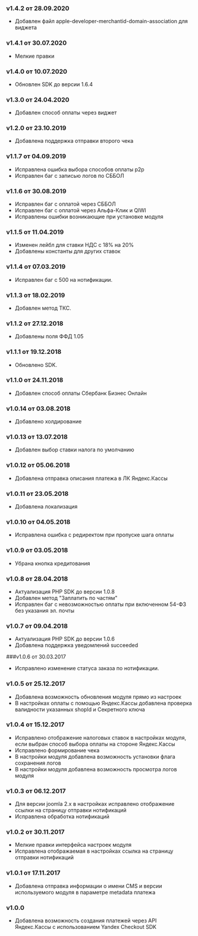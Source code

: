### v1.4.2 от 28.09.2020
* Добавлен файл apple-developer-merchantid-domain-association для виджета

### v1.4.1 от 30.07.2020
* Мелкие правки

### v1.4.0 от 10.07.2020
* Обновлен SDK до версии 1.6.4

### v1.3.0 от 24.04.2020
* Добавлен способ оплаты через виджет

### v1.2.0 от 23.10.2019
* Добавлена поддержка отправки второго чека

### v1.1.7 от 04.09.2019
* Исправлена ошибка выбора способов оплаты p2p
* Исправлен баг с записью логов по СББОЛ

### v1.1.6 от 30.08.2019
* Исправлен баг с оплатой через СББОЛ
* Исправлен баг с оплатой через  Альфа-Клик и QIWI
* Исправлены ошибки возникающие при установке модуля

### v1.1.5 от 11.04.2019
* Изменен лейбл для ставки НДС с 18% на 20%
* Добавлены константы для других ставок

### v1.1.4 от 07.03.2019
* Исправлен баг с 500 на нотификации.

### v1.1.3 от 18.02.2019
* Добавлен метод ТКС.

### v1.1.2 от 27.12.2018
* Добавлены поля ФФД 1.05

### v1.1.1 от 19.12.2018
* Обновлено SDK.

### v1.1.0 от 24.11.2018
* Добавлен способ оплаты Сбербанк Бизнес Онлайн

### v1.0.14 от 03.08.2018
* Добавлено холдирование

### v1.0.13 от 13.07.2018
* Добавлен выбор ставки налога по умолчанию

### v1.0.12 от 05.06.2018
* Добавлена отправка описания платежа в ЛК Яндекс.Кассы

### v1.0.11 от 23.05.2018
* Добавлена локализация

### v1.0.10 от 04.05.2018
* Исправлена ошибка с редиректом при пропуске шага оплаты

### v1.0.9 от 03.05.2018
* Убрана кнопка кредитования

### v1.0.8 от 28.04.2018
* Актуализация PHP SDK до версии 1.0.8
* Добавлен метод "Заплатить по частям"
* Исправлен баг с невозможностью оплаты при включенном 54-ФЗ без указания эл. почты 

### v1.0.7 от 09.04.2018
* Актуализация PHP SDK до версии 1.0.6
* Добавлена поддержка уведомлений succeeded

###v1.0.6 от 30.03.2017
* Исправлено изменение статуса заказа по нотификации.

### v1.0.5 от 25.12.2017
* Добавлена возможность обновления модуля прямо из настроек
* В настройках оплаты с помощью Яндекс.Кассы добавлена проверка валидности указанных shopId и Секретного ключа

### v1.0.4 от 15.12.2017
* Исправлено отображение налоговых ставок в настройках модуля, если выбран способ выбора оплаты на стороне Яндекс.Кассы
* Исправлено формирование чека
* В настройки модуля добавлена возможность установки флага сохранения логов
* В настройки модуля добавлена возможность просмотра логов модуля

### v1.0.3 от 06.12.2017
* Для версии joomla 2.x в настройках исправлено отображение ссылки на страницу отправки нотификаций
* Исправлена обработка нотификаций

### v1.0.2 от 30.11.2017
* Мелкие правки интерфейса настроек модуля
* Исправлена отображаемая в настройках ссылка на страницу отправки нотификаций

### v1.0.1 от 17.11.2017
* Добавлена отправка информации о имени CMS и версии используемого модуля в параметре metadata платежа

### v1.0.0
* Добавлена возможность создания платежей через API Яндекс.Кассы с использованием Yandex Checkout SDK
